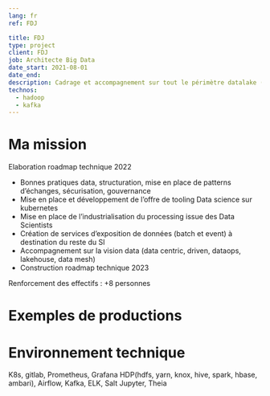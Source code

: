 ```yaml
---
lang: fr
ref: FDJ

title: FDJ
type: project
client: FDJ
job: Architecte Big Data 
date_start: 2021-08-01
date_end: 
description: Cadrage et accompagnement sur tout le périmètre datalake (DSOP)
technos:
  - hadoop
  - kafka
---
```

# Ma mission

Elaboration roadmap technique 2022
- Bonnes pratiques data, structuration, mise en place de patterns d’échanges, sécurisation, gouvernance
- Mise en place et développement de l’offre de tooling Data science sur kubernetes
- Mise en place de l’industrialisation du processing issue des Data Scientists
- Création de services d’exposition de données (batch et event) à destination du reste du SI
- Accompagnement sur la vision data (data centric, driven, dataops, lakehouse, data mesh)
- Construction roadmap technique 2023

Renforcement des effectifs : +8 personnes

# Exemples de productions

# Environnement technique

K8s, gitlab, Prometheus, Grafana
HDP(hdfs, yarn, knox, hive, spark, hbase, ambari), Airflow, Kafka, ELK, Salt
Jupyter, Theia
